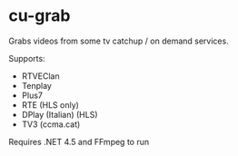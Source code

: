 # cu-grab
Grabs videos from some tv catchup / on demand services.

Supports:
+ RTVEClan
+ Tenplay
+ Plus7
+ RTE (HLS only)
+ DPlay (Italian) (HLS)
+ TV3 (ccma.cat)

Requires .NET 4.5 and FFmpeg to run
